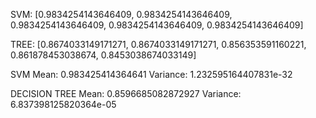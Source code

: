 SVM: [0.9834254143646409, 0.9834254143646409, 0.9834254143646409, 0.9834254143646409, 0.9834254143646409]


TREE: [0.8674033149171271, 0.8674033149171271, 0.856353591160221, 0.861878453038674, 0.8453038674033149]

SVM 
Mean: 0.983425414364641          Variance: 1.232595164407831e-32


DECISION TREE 
Mean: 0.8596685082872927         Variance: 6.837398125820364e-05